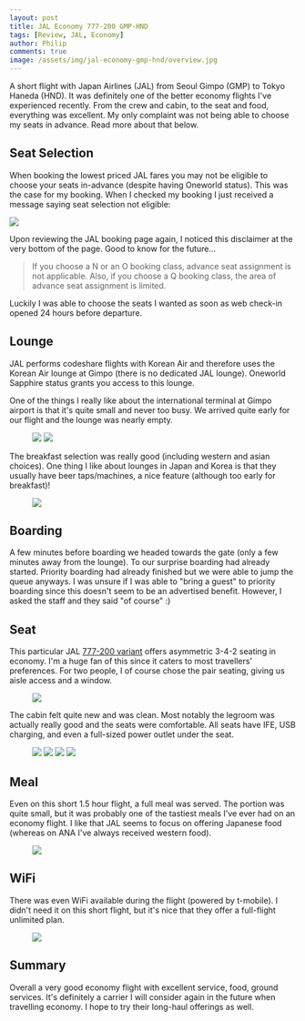 ```yaml
---
layout: post
title: JAL Economy 777-200 GMP-HND
tags: [Review, JAL, Economy]
author: Philip
comments: true
image: /assets/img/jal-economy-gmp-hnd/overview.jpg
---
```


A short flight with Japan Airlines (JAL) from Seoul Gimpo (GMP) to Tokyo Haneda (HND). It was definitely one of the better economy flights I've experienced recently. From the crew and cabin, to the seat and food, everything was excellent. My only complaint was not being able to choose my seats in advance. Read more about that below.

## Seat Selection
When booking the lowest priced JAL fares you may not be eligible to choose your seats in-advance (despite having Oneworld status). This was the case for my booking. When I checked my booking I just received a message saying seat selection not eligible:

<img src="/assets/img/jal-economy-gmp-hnd/seatselection.png" />

Upon reviewing the JAL booking page again, I noticed this disclaimer at the very bottom of the page. Good to know for the future...

> If you choose a N or an O booking class, advance seat assignment is not applicable. Also, if you choose a Q booking class, the area of advance seat assignment is limited.

Luckily I was able to choose the seats I wanted as soon as web check-in opened 24 hours before departure.

## Lounge
JAL performs codeshare flights with Korean Air and therefore uses the Korean Air lounge at Gimpo (there is no dedicated JAL lounge). Oneworld Sapphire status grants you access to this lounge.

One of the things I really like about the international terminal at Gimpo airport is that it's quite small and never too busy. We arrived quite early for our flight and the lounge was nearly empty.

<figure>
<img src="/assets/img/jal-economy-gmp-hnd/lounge-seating.jpg" />
<img src="/assets/img/jal-economy-gmp-hnd/lounge-seating2.jpg" />
</figure>

The breakfast selection was really good (including western and asian choices). One thing I like about lounges in Japan and Korea is that they usually have beer taps/machines, a nice feature (although too early for breakfast)!

<figure>
<img src="/assets/img/jal-economy-gmp-hnd/lounge-beer.jpg" />
</figure>

## Boarding
A few minutes before boarding we headed towards the gate (only a few minutes away from the lounge). To our surprise boarding had already started. Priority boarding had already finished but we were able to jump the queue anyways. I was unsure if I was able to "bring a guest" to priority boarding since this doesn't seem to be an advertised benefit. However, I asked the staff and they said "of course" :)

## Seat
This particular JAL [777-200 variant](https://www.seatguru.com/airlines/Japan_Airlines/Japan_Airlines_Boeing_777-200ER_D.php) offers asymmetric 3-4-2 seating in economy. I'm a huge fan of this since it caters to most travellers' preferences. For two people, I of course chose the pair seating, giving us aisle access and a window.

<figure>
<a href="https://www.seatguru.com/airlines/Japan_Airlines/Japan_Airlines_Boeing_777-200ER_D.php">
  <img src="/assets/img/jal-economy-gmp-hnd/seatguru.png" class="outline" />
</a>
</figure>

The cabin felt quite new and was clean. Most notably the legroom was actually really good and the seats were comfortable. All seats have IFE, USB charging, and even a full-sized power outlet under the seat.

<figure>
<img src="/assets/img/jal-economy-gmp-hnd/seat.jpg" class="half" />
<img src="/assets/img/jal-economy-gmp-hnd/ife.jpg" class="half" />
<img src="/assets/img/jal-economy-gmp-hnd/window1.jpg" class="half" />
<img src="/assets/img/jal-economy-gmp-hnd/window2.jpg" class="half" />
</figure>

## Meal
Even on this short 1.5 hour flight, a full meal was served. The portion was quite small, but it was probably one of the tastiest meals I've ever had on an economy flight. I like that JAL seems to focus on offering Japanese food (whereas on ANA I've always received western food).

<figure>
<img src="/assets/img/jal-economy-gmp-hnd/meal.jpg" />
</figure>

## WiFi
There was even WiFi available during the flight (powered by t-mobile). I didn't need it on this short flight, but it's nice that they offer a full-flight unlimited plan.

<figure>
<img src="/assets/img/jal-economy-gmp-hnd/wifi.jpg" class="outline" />
</figure>

## Summary
Overall a very good economy flight with excellent service, food, ground services. It's definitely a carrier I will consider again in the future when travelling economy. I hope to try their long-haul offerings as well.
